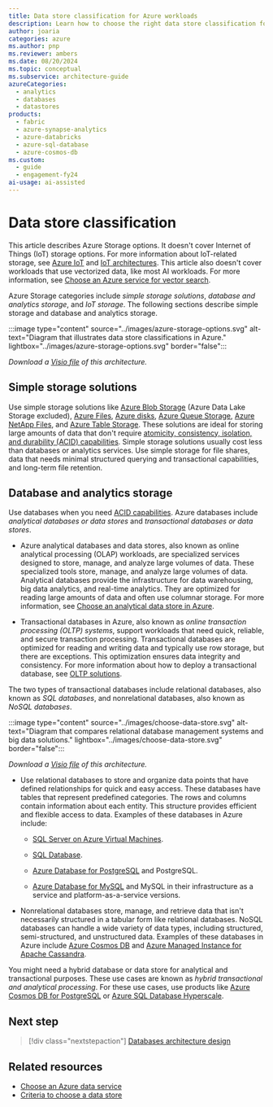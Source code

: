 ```yaml
---
title: Data store classification for Azure workloads
description: Learn how to choose the right data store classification for Azure workloads. This article describes simple storage solutions and transactional and analytical databases.
author: joaria
categories: azure
ms.author: pnp
ms.reviewer: ambers
ms.date: 08/20/2024
ms.topic: conceptual
ms.subservice: architecture-guide
azureCategories:
  - analytics
  - databases
  - datastores
products:
  - fabric
  - azure-synapse-analytics
  - azure-databricks
  - azure-sql-database
  - azure-cosmos-db
ms.custom:
  - guide
  - engagement-fy24
ai-usage: ai-assisted
---
```


# Data store classification

This article describes Azure Storage options. It doesn't cover Internet of Things (IoT) storage options. For more information about IoT-related storage, see [Azure IoT](https://azure.microsoft.com/solutions/iot) and [IoT architectures](/azure/architecture/browse/?azure_categories=iot). This article also doesn't cover workloads that use vectorized data, like most AI workloads. For more information, see [Choose an Azure service for vector search](/azure/architecture/guide/technology-choices/vector-search).

Azure Storage categories include *simple storage solutions*, *database and analytics storage*, and *IoT storage*. The following sections describe simple storage and database and analytics storage.

:::image type="content" source="../images/azure-storage-options.svg" alt-text="Diagram that illustrates data store classifications in Azure." lightbox="../images/azure-storage-options.svg" border="false":::

*Download a [Visio file](https://arch-center.azureedge.net/azure-storage-options.vsdx) of this architecture.*

## Simple storage solutions

Use simple storage solutions like [Azure Blob Storage](/azure/storage/blobs/storage-blobs-introduction) (Azure Data Lake Storage excluded), [Azure Files](/azure/storage/files/storage-files-introduction), [Azure disks](/azure/virtual-machines/managed-disks-overview), [Azure Queue Storage](/azure/storage/queues/), [Azure NetApp Files](/azure/azure-netapp-files/azure-netapp-files-introduction), and [Azure Table Storage](/azure/storage/tables/). These solutions are ideal for storing large amounts of data that don't require [atomicity, consistency, isolation, and durability (ACID) capabilities](/windows/win32/cossdk/acid-properties). Simple storage solutions usually cost less than databases or analytics services. Use simple storage for file shares, data that needs minimal structured querying and transactional capabilities, and long-term file retention.

## Database and analytics storage

Use databases when you need [ACID capabilities](/windows/win32/cossdk/acid-properties). Azure databases include *analytical databases or data stores* and *transactional databases or data stores*.

- Azure analytical databases and data stores, also known as online analytical processing (OLAP) workloads, are specialized services designed to store, manage, and analyze large volumes of data. These specialized tools store, manage, and analyze large volumes of data. Analytical databases provide the infrastructure for data warehousing, big data analytics, and real-time analytics. They are optimized for reading large amounts of data and often use columnar storage. For more information, see [Choose an analytical data store in Azure](/azure/architecture/data-guide/technology-choices/analytical-data-stores).

- Transactional databases in Azure, also known as *online transaction processing (OLTP) systems*, support workloads that need quick, reliable, and secure transaction processing. Transactional databases are optimized for reading and writing data and typically use row storage, but there are exceptions. This optimization ensures data integrity and consistency. For more information about how to deploy a transactional database, see [OLTP solutions](/azure/architecture/data-guide/relational-data/online-transaction-processing).

The two types of transactional databases include relational databases, also known as *SQL databases*, and nonrelational databases, also known as *NoSQL databases*.

:::image type="content" source="../images/choose-data-store.svg" alt-text="Diagram that compares relational database management systems and big data solutions." lightbox="../images/choose-data-store.svg" border="false":::

*Download a [Visio file](https://arch-center.azureedge.net/choose-data-store.vsdx) of this architecture.*

- Use relational databases to store and organize data points that have defined relationships for quick and easy access. These databases have tables that represent predefined categories. The rows and columns contain information about each entity. This structure provides efficient and flexible access to data. Examples of these databases in Azure include:

  - [SQL Server on Azure Virtual Machines](/azure/azure-sql/virtual-machines/windows/sql-server-on-azure-vm-iaas-what-is-overview).

  - [SQL Database](/azure/azure-sql).

  - [Azure Database for PostgreSQL](/azure/postgresql/) and PostgreSQL.

  - [Azure Database for MySQL](/azure/mysql) and MySQL in their infrastructure as a service and platform-as-a-service versions.

- Nonrelational databases store, manage, and retrieve data that isn't necessarily structured in a tabular form like relational databases. NoSQL databases can handle a wide variety of data types, including structured, semi-structured, and unstructured data. Examples of these databases in Azure include [Azure Cosmos DB](/azure/cosmos-db) and [Azure Managed Instance for Apache Cassandra](/azure/managed-instance-apache-cassandra/).

You might need a hybrid database or data store for analytical and transactional purposes. These use cases are known as *hybrid transactional and analytical processing*. For these use cases, use products like [Azure Cosmos DB for PostgreSQL](/azure/cosmos-db/postgresql/) or [Azure SQL Database Hyperscale](/azure/azure-sql/database/service-tier-hyperscale).

## Next step

> [!div class="nextstepaction"]
> [Databases architecture design](/azure/architecture/databases/)

## Related resources

- [Choose an Azure data service](../../guide/technology-choices/data-options.md)
- [Criteria to choose a data store](../../guide/technology-choices/data-store-considerations.md)
